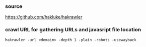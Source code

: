 ### source
https://github.com/hakluke/hakrawler  

### crawl URL for gathering URLs and javasript file location
```
hakrawler -url <domain> -depth 1 -plain -robots -usewayback
```

